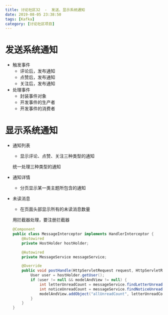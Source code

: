```yaml
---
title: 讨论社区32  -  发送、显示系统通知
date: 2019-08-05 23:38:50
tags: [Kafka]
category: [讨论社区项目]
---
```


# 发送系统通知

- 触发事件
  - 评论后，发布通知
  - 点赞后，发布通知
  - 关注后，发布通知
- 处理事件
  - 封装事件对象
  - 开发事件的生产者
  - 开发事件的消费者

# 显示系统通知

- 通知列表

  - 显示评论、点赞、关注三种类型的通知

  统一处理三种类型的通知

- 通知详情

  - 分页显示某一类主题所包含的通知

- 未读消息

  - 在页面头部显示所有的未读消息数量

  用拦截器处理，要注册拦截器

  ```java
  @Component
  public class MessageInterceptor implements HandlerInterceptor {
      @Autowired
      private HostHolder hostHolder;
  
      @Autowired
      private MessageService messageService;
  
      @Override
      public void postHandle(HttpServletRequest request, HttpServletResponse response, Object handler, ModelAndView modelAndView) throws Exception {
          User user = hostHolder.getUser();
          if (user != null && modelAndView != null) {
              int letterUnreadCount = messageService.findLetterUnreadCount(user.getId(), null);
              int noticeUnreadCount = messageService.findNoticeUnreadCount(user.getId(), null);
              modelAndView.addObject("allUnreadCount", letterUnreadCount + noticeUnreadCount);
          }
      }
  }
  ```


